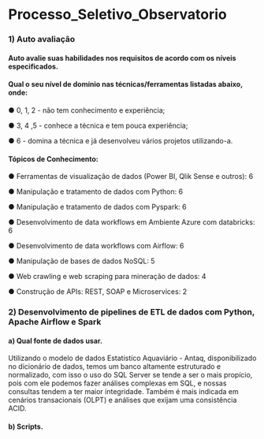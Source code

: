 # Processo_Seletivo_Observatorio

<h3> 1) Auto avaliação  </h3> 
<h4> Auto avalie suas habilidades nos requisitos de acordo com os níveis especificados. </h4>

<h4> Qual o seu nível de domínio nas técnicas/ferramentas listadas abaixo, onde:   </h4>

<p> ● 0, 1, 2 - não tem conhecimento e experiência; </p>
<p> ● 3, 4 ,5 - conhece a técnica e tem pouca experiência; </p>
<p> ● 6 - domina a técnica  e já desenvolveu vários projetos utilizando-a. </p>

<h4> Tópicos de Conhecimento: </h4>
<p> ● Ferramentas de visualização de dados (Power BI, Qlik Sense e outros): 6 </p>
<p> ● Manipulação e tratamento de dados com Python: 6 </p>
<p> ● Manipulação e tratamento de dados com Pyspark: 6 </p> 
<p> ● Desenvolvimento de data workflows em Ambiente Azure com databricks: 6 </p>
<p> ● Desenvolvimento de data workflows com Airflow: 6 </p>
<p> ● Manipulação de bases de dados NoSQL: 5 </p>
<p> ● Web crawling e web scraping para mineração de dados: 4 </p>
<p> ● Construção de APIs: REST, SOAP e Microservices: 2 </p>

<h3> 2) Desenvolvimento de pipelines de ETL de dados com Python, Apache Airflow e Spark </h3> 

<h4> a) Qual fonte de dados usar. </h4>

<p> Utilizando o modelo de dados Estatistíco Aquaviário - Antaq, disponibilizado no dicionário de dados, temos um banco altamente estruturado e normalizado, com isso o uso do SQL Server se tende a ser o mais propício, pois com ele podemos fazer análises complexas em SQL, e nossas consultas tendem a ter maior integridade. Também é mais indicada em cenários transacionais (OLPT) e análises que exijam uma consistência ACID. </p>

<h4> b) Scripts. </h4>

<p>  </p>

